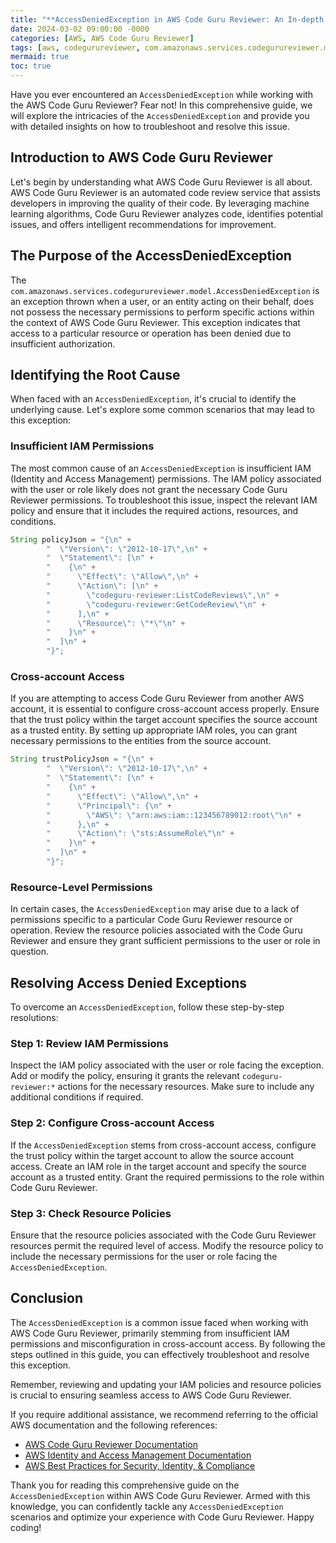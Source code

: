 ```yaml
---
title: "**AccessDeniedException in AWS Code Guru Reviewer: An In-depth Analysis**"
date: 2024-03-02 09:00:00 -0000
categories: [AWS, AWS Code Guru Reviewer]
tags: [aws, codegurureviewer, com.amazonaws.services.codegurureviewer.model]
mermaid: true
toc: true
---
```



Have you ever encountered an `AccessDeniedException` while working with the AWS Code Guru Reviewer? Fear not! In this comprehensive guide, we will explore the intricacies of the `AccessDeniedException` and provide you with detailed insights on how to troubleshoot and resolve this issue.

## Introduction to AWS Code Guru Reviewer
Let's begin by understanding what AWS Code Guru Reviewer is all about. AWS Code Guru Reviewer is an automated code review service that assists developers in improving the quality of their code. By leveraging machine learning algorithms, Code Guru Reviewer analyzes code, identifies potential issues, and offers intelligent recommendations for improvement.

## The Purpose of the AccessDeniedException
The `com.amazonaws.services.codegurureviewer.model.AccessDeniedException` is an exception thrown when a user, or an entity acting on their behalf, does not possess the necessary permissions to perform specific actions within the context of AWS Code Guru Reviewer. This exception indicates that access to a particular resource or operation has been denied due to insufficient authorization.

## Identifying the Root Cause
When faced with an `AccessDeniedException`, it's crucial to identify the underlying cause. Let's explore some common scenarios that may lead to this exception:

### Insufficient IAM Permissions
The most common cause of an `AccessDeniedException` is insufficient IAM (Identity and Access Management) permissions. The IAM policy associated with the user or role likely does not grant the necessary Code Guru Reviewer permissions. To troubleshoot this issue, inspect the relevant IAM policy and ensure that it includes the required actions, resources, and conditions.

```java
String policyJson = "{\n" +
        "  \"Version\": \"2012-10-17\",\n" +
        "  \"Statement\": [\n" +
        "    {\n" +
        "      \"Effect\": \"Allow\",\n" +
        "      \"Action\": [\n" +
        "        \"codeguru-reviewer:ListCodeReviews\",\n" +
        "        \"codeguru-reviewer:GetCodeReview\"\n" +
        "      ],\n" +
        "      \"Resource\": \"*\"\n" +
        "    }\n" +
        "  ]\n" +
        "}";
```

### Cross-account Access
If you are attempting to access Code Guru Reviewer from another AWS account, it is essential to configure cross-account access properly. Ensure that the trust policy within the target account specifies the source account as a trusted entity. By setting up appropriate IAM roles, you can grant necessary permissions to the entities from the source account.

```java
String trustPolicyJson = "{\n" +
        "  \"Version\": \"2012-10-17\",\n" +
        "  \"Statement\": [\n" +
        "    {\n" +
        "      \"Effect\": \"Allow\",\n" +
        "      \"Principal\": {\n" +
        "        \"AWS\": \"arn:aws:iam::123456789012:root\"\n" +
        "      },\n" +
        "      \"Action\": \"sts:AssumeRole\"\n" +
        "    }\n" +
        "  ]\n" +
        "}";
```

### Resource-Level Permissions
In certain cases, the `AccessDeniedException` may arise due to a lack of permissions specific to a particular Code Guru Reviewer resource or operation. Review the resource policies associated with the Code Guru Reviewer and ensure they grant sufficient permissions to the user or role in question.

## Resolving Access Denied Exceptions
To overcome an `AccessDeniedException`, follow these step-by-step resolutions:

### Step 1: Review IAM Permissions
Inspect the IAM policy associated with the user or role facing the exception. Add or modify the policy, ensuring it grants the relevant `codeguru-reviewer:*` actions for the necessary resources. Make sure to include any additional conditions if required.

### Step 2: Configure Cross-account Access
If the `AccessDeniedException` stems from cross-account access, configure the trust policy within the target account to allow the source account access. Create an IAM role in the target account and specify the source account as a trusted entity. Grant the required permissions to the role within Code Guru Reviewer.

### Step 3: Check Resource Policies
Ensure that the resource policies associated with the Code Guru Reviewer resources permit the required level of access. Modify the resource policy to include the necessary permissions for the user or role facing the `AccessDeniedException`.

## Conclusion
The `AccessDeniedException` is a common issue faced when working with AWS Code Guru Reviewer, primarily stemming from insufficient IAM permissions and misconfiguration in cross-account access. By following the steps outlined in this guide, you can effectively troubleshoot and resolve this exception. 

Remember, reviewing and updating your IAM policies and resource policies is crucial to ensuring seamless access to AWS Code Guru Reviewer.

If you require additional assistance, we recommend referring to the official AWS documentation and the following references:

- [AWS Code Guru Reviewer Documentation](https://docs.aws.amazon.com/codeguru/latest/reviewer-ug/welcome.html)
- [AWS Identity and Access Management Documentation](https://docs.aws.amazon.com/IAM/latest/UserGuide/introduction.html)
- [AWS Best Practices for Security, Identity, & Compliance](https://aws.amazon.com/blogs/security/aws-iam-best-practices/)

Thank you for reading this comprehensive guide on the `AccessDeniedException` within AWS Code Guru Reviewer. Armed with this knowledge, you can confidently tackle any `AccessDeniedException` scenarios and optimize your experience with Code Guru Reviewer. Happy coding!